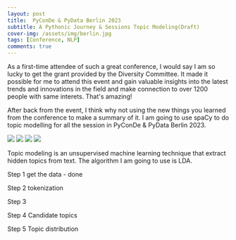 ```yaml
---
layout: post
title:  PyConDe & PyData Berlin 2023
subtitle: A Pythonic Journey & Sessions Topic Modeling(Draft)
cover-img: /assets/img/berlin.jpg
tags: [Conference, NLP]
comments: true
---
```


<!-- # Topic Modeling of [PyConDe & PyData Berlin 2023](https://2023.pycon.de/) Sessions  -->
As a first-time attendee of such a great conference, I would say I am so lucky to get the grant provided by the Diversity Committee. It made it possible for me to attend this event and gain valuable insights into the latest trends and innovations in the field and make connection to over 1200 people with same interets. That's amazing!

After back from the event, I think why not using the new things you learned from the conference to make a summary of it. I am going to use spaCy to do topic modelling for all the session in PyConDe & PyData Berlin 2023.


![](1.png)
![](2.png)
![](3.png)
![](4.png)



Topic modeling is an unsupervised machine learning technique that extract hidden topics from text. The algorithm I am going to use is LDA.

Step 1 get the data - done

Step 2 tokenization 

Step 3

Step 4 Candidate topics

Step 5 Topic distribution


